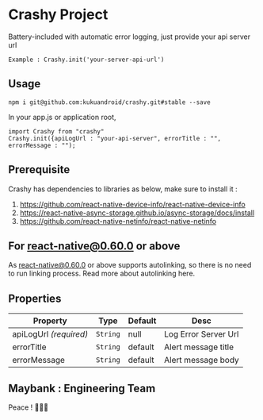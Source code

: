 # Crashy Project 

Battery-included with automatic error logging, just provide your api server url

```Example : Crashy.init('your-server-api-url')```

## Usage

``` npm i git@github.com:kukuandroid/crashy.git#stable --save ```

In your app.js or application root,
```
import Crashy from "crashy"
Crashy.init({apiLogUrl : "your-api-server", errorTitle : "", errorMessage : "");
```

##  Prerequisite
Crashy has dependencies to libraries as below, make sure to install it :
1)  https://github.com/react-native-device-info/react-native-device-info
2)  https://react-native-async-storage.github.io/async-storage/docs/install
3)  https://github.com/react-native-netinfo/react-native-netinfo


## For react-native@0.60.0 or above

As react-native@0.60.0 or above supports autolinking, so there is no need to run linking process. Read more about autolinking here.


## Properties
Property | Type | Default | Desc
--- | --- | --- | ---
apiLogUrl *(required)* | `String` | null | Log Error Server Url
errorTitle  | `String` | default | Alert message title
errorMessage | `String` | default | Alert message body


## Maybank : Engineering Team

Peace ! ✌🏻🍻
